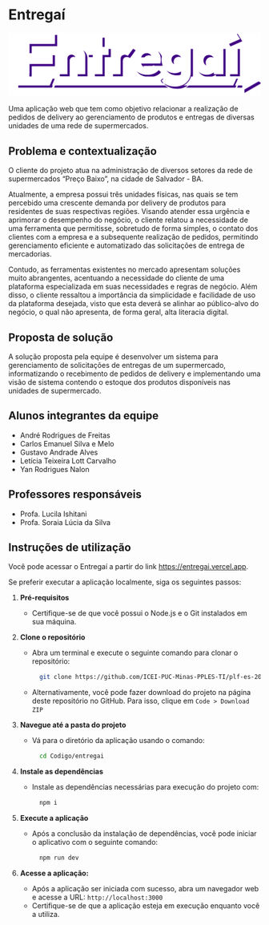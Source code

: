 # Entregaí
![Entregaí Logo](/Codigo/entregai/src/styles/img/entregai_logo_white_shadow.png)

Uma aplicação web que tem como objetivo relacionar a realização de pedidos de delivery ao gerenciamento de produtos e entregas de diversas unidades de uma rede de supermercados.

## Problema e contextualização

O cliente do projeto atua na administração de diversos setores da rede de supermercados “Preço Baixo”, na cidade de Salvador - BA. 

Atualmente, a empresa possui três unidades físicas, nas quais se tem percebido uma crescente demanda por delivery de produtos para residentes de suas respectivas regiões. Visando atender essa urgência e aprimorar o desempenho do negócio, o cliente relatou a necessidade de uma ferramenta que permitisse, sobretudo de forma simples, o contato dos clientes com a empresa e a subsequente realização de pedidos, permitindo gerenciamento eficiente e automatizado das solicitações de entrega de mercadorias.

Contudo, as ferramentas existentes no mercado apresentam soluções muito abrangentes, acentuando a necessidade do cliente de uma plataforma especializada em suas necessidades e regras de negócio. Além disso, o cliente ressaltou a importância da simplicidade e facilidade de uso da plataforma desejada, visto que esta deverá se alinhar ao público-alvo do negócio, o qual não apresenta, de forma geral, alta literacia digital.


## Proposta de solução
A solução proposta pela equipe é desenvolver um sistema para gerenciamento de solicitações de entregas de um supermercado, informatizando o recebimento de pedidos de delivery e implementando uma visão de sistema contendo o estoque dos produtos disponíveis nas unidades de supermercado.


## Alunos integrantes da equipe

* André Rodrigues de Freitas 
* Carlos Emanuel Silva e Melo
* Gustavo Andrade Alves
* Letícia Teixeira Lott Carvalho
* Yan Rodrigues Nalon


## Professores responsáveis

* Profa. Lucila Ishitani
* Profa. Soraia Lúcia da Silva


## Instruções de utilização

Você pode acessar o Entregaí a partir do link https://entregai.vercel.app.

Se preferir executar a aplicação localmente, siga os seguintes passos:

1. **Pré-requisitos**
    - Certifique-se de que você possui o Node.js e o Git instalados em sua máquina.

2. **Clone o repositório**
    - Abra um terminal e execute o seguinte comando para clonar o repositório:
      ```bash
        git clone https://github.com/ICEI-PUC-Minas-PPLES-TI/plf-es-2023-2-ti4-0648100-entregai
      ```
   - Alternativamente, você pode fazer download do projeto na página deste repositório no GitHub. Para isso, clique em `Code > Download ZIP`
   
3. **Navegue até a pasta do projeto**
    - Vá para o diretório da aplicação usando o comando:
      ```bash
        cd Codigo/entregai
      ```

4. **Instale as dependências**
    - Instale as dependências necessárias para execução do projeto com:
      ```bash
        npm i
      ```

5. **Execute a aplicação**
    - Após a conclusão da instalação de dependências, você pode iniciar o aplicativo com o seguinte comando:
      ```bash
        npm run dev
      ```

6. **Acesse a aplicação:**
    - Após a aplicação ser iniciada com sucesso, abra um navegador web e acesse a URL:
      ```http://localhost:3000```
    - Certifique-se de que a aplicação esteja em execução enquanto você a utiliza.

